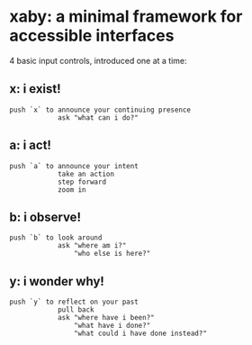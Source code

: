 # xaby: a minimal framework for accessible interfaces

4 basic input controls, introduced one at a time:

## x: i exist!
```treeml.text
push `x` to announce your continuing presence
            ask "what can i do?"
```

## a: i act!
```treeml.text
push `a` to announce your intent
            take an action
            step forward
            zoom in
```

## b: i observe!
```treeml.text
push `b` to look around
            ask "where am i?"
                "who else is here?"
```

## y: i wonder why!
```treeml.text
push `y` to reflect on your past
            pull back
            ask "where have i been?"
                "what have i done?"
                "what could i have done instead?"
```
